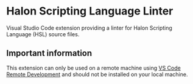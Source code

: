 # Halon Scripting Language Linter
Visual Studio Code extension providing a linter for Halon Scripting Language (HSL) source files.

## Important information
This extension can only be used on a remote machine using [VS Code Remote Development](https://code.visualstudio.com/docs/remote/remote-overview) and should not be installed on your local machine.